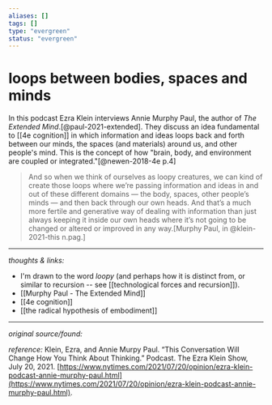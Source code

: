 ```yaml
---
aliases: []
tags: []
type: "evergreen"
status: "evergreen"
---
```


# loops between bodies, spaces and minds

In this podcast Ezra Klein interviews Annie Murphy Paul, the author of _The Extended Mind_.[@paul-2021-extended]. They discuss an idea fundamental to [[4e cognition]] in which information and ideas loops back and forth between our minds, the spaces (and materials) around us, and other people's mind. This is the concept of how "brain, body, and environment are coupled or integrated."[@newen-2018-4e p.4]

> And so when we think of ourselves as loopy creatures, we can kind of create those loops where we’re passing information and ideas in and out of these different domains — the body, spaces, other people’s minds — and then back through our own heads. And that’s a much more fertile and generative way of dealing with information than just always keeping it inside our own heads where it’s not going to be changed or altered or improved in any way.[Murphy Paul, in @klein-2021-this n.pag.]

---

_thoughts & links:_

- I'm drawn to the word _loopy_ (and perhaps how it is distinct from, or similar to recursion -- see [[technological forces and recursion]]). 
 - [[Murphy Paul - The Extended Mind]]
 - [[4e cognition]]
 - [[the radical hypothesis of embodiment]]


---

_original source/found:_ 

_reference:_ Klein, Ezra, and Annie Murpy Paul. “This Conversation Will Change How You Think About Thinking.” Podcast. The Ezra Klein Show, July 20, 2021. [https://www.nytimes.com/2021/07/20/opinion/ezra-klein-podcast-annie-murphy-paul.html](https://www.nytimes.com/2021/07/20/opinion/ezra-klein-podcast-annie-murphy-paul.html).